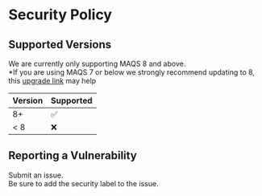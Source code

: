 # Security Policy

## Supported Versions
We are currently only supporting MAQS 8 and above.  
*If you are using MAQS 7 or below we strongly recommend updating to 8, this [upgrade link](https://OpenMAQS.github.io/maqs-dotnet/#/MAQS_8/UpgradingFromMAQS7ToMAQS8) may help

| Version | Supported          |
| ------- | ------------------ |
| 8+   | :white_check_mark: |
| < 8   | :x:                |

## Reporting a Vulnerability

Submit an issue.  
Be sure to add the security label to the issue.
